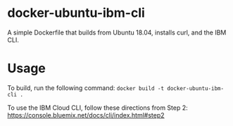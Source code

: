 # docker-ubuntu-ibm-cli

A simple Dockerfile that builds from Ubuntu 18.04, installs curl, and the IBM CLI.

# Usage

To build, run the following command: `docker build -t docker-ubuntu-ibm-cli .`

To use the IBM Cloud CLI, follow these directions from Step 2: https://console.bluemix.net/docs/cli/index.html#step2
